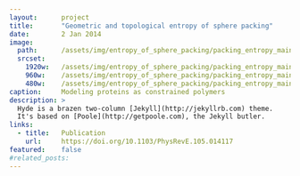 ```yaml
---
layout:      project
title:       "Geometric and topological entropy of sphere packing"
date:        2 Jan 2014
image:
  path:      /assets/img/entropy_of_sphere_packing/packing_entropy_main_full.png
  srcset:
    1920w:   /assets/img/entropy_of_sphere_packing/packing_entropy_main_full.png
    960w:    /assets/img/entropy_of_sphere_packing/packing_entropy_main_half.png
    480w:    /assets/img/entropy_of_sphere_packing/packing_entropy_main_quarter.png
caption:     Modeling proteins as constrained polymers
description: >
  Hyde is a brazen two-column [Jekyll](http://jekyllrb.com) theme.
  It's based on [Poole](http://getpoole.com), the Jekyll butler.
links:
  - title:   Publication
    url:     https://doi.org/10.1103/PhysRevE.105.014117
featured:    false
#related_posts: 
---
```

